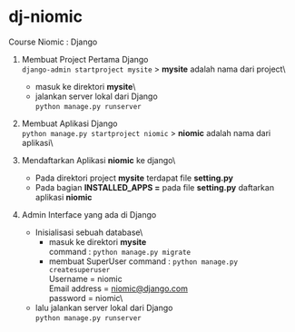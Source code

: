 # dj-niomic
Course Niomic : Django

1. Membuat Project Pertama Django\
    `django-admin startproject mysite` > **mysite** adalah nama dari project\
    

    - masuk ke direktori **mysite**\
    - jalankan server lokal dari Django\
        ` python manage.py runserver `

2. Membuat Aplikasi Django\
    `python manage.py startproject niomic` > **niomic** adalah nama dari aplikasi\

3. Mendaftarkan Aplikasi **niomic** ke django\
    - Pada direktori project **mysite** terdapat file **setting.py**
    - Pada bagian **INSTALLED_APPS =** pada file **setting.py** daftarkan aplikasi **niomic**

4. Admin Interface yang ada di Django
    - Inisialisasi sebuah database\
        - masuk ke direktori **mysite**\
            command : `python manage.py migrate` 
        - membuat SuperUser
            command : `python manage.py createsuperuser`\
                Username = niomic\
                Email address = niomic@django.com\
                password = niomic\
    - lalu jalankan server lokal dari Django\
        ` python manage.py runserver `

